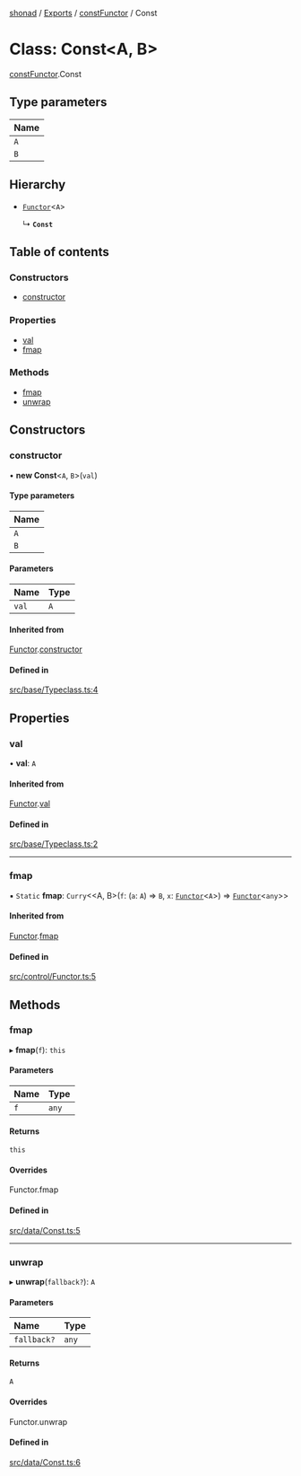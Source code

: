 [shonad](../README.md) / [Exports](../modules.md) / [constFunctor](../modules/constFunctor.md) / Const

# Class: Const<A, B\>

[constFunctor](../modules/constFunctor.md).Const

## Type parameters

| Name |
| :------ |
| `A` |
| `B` |

## Hierarchy

- [`Functor`](functor.Functor.md)<`A`\>

  ↳ **`Const`**

## Table of contents

### Constructors

- [constructor](constFunctor.Const.md#constructor)

### Properties

- [val](constFunctor.Const.md#val)
- [fmap](constFunctor.Const.md#fmap)

### Methods

- [fmap](constFunctor.Const.md#fmap-1)
- [unwrap](constFunctor.Const.md#unwrap)

## Constructors

### constructor

• **new Const**<`A`, `B`\>(`val`)

#### Type parameters

| Name |
| :------ |
| `A` |
| `B` |

#### Parameters

| Name | Type |
| :------ | :------ |
| `val` | `A` |

#### Inherited from

[Functor](functor.Functor.md).[constructor](functor.Functor.md#constructor)

#### Defined in

[src/base/Typeclass.ts:4](https://github.com/jonlaing/shonad/blob/49f7c8a/src/base/Typeclass.ts#L4)

## Properties

### val

• **val**: `A`

#### Inherited from

[Functor](functor.Functor.md).[val](functor.Functor.md#val)

#### Defined in

[src/base/Typeclass.ts:2](https://github.com/jonlaing/shonad/blob/49f7c8a/src/base/Typeclass.ts#L2)

___

### fmap

▪ `Static` **fmap**: `Curry`<<A, B\>(`f`: (`a`: `A`) => `B`, `x`: [`Functor`](functor.Functor.md)<`A`\>) => [`Functor`](functor.Functor.md)<`any`\>\>

#### Inherited from

[Functor](functor.Functor.md).[fmap](functor.Functor.md#fmap-1)

#### Defined in

[src/control/Functor.ts:5](https://github.com/jonlaing/shonad/blob/49f7c8a/src/control/Functor.ts#L5)

## Methods

### fmap

▸ **fmap**(`f`): `this`

#### Parameters

| Name | Type |
| :------ | :------ |
| `f` | `any` |

#### Returns

`this`

#### Overrides

Functor.fmap

#### Defined in

[src/data/Const.ts:5](https://github.com/jonlaing/shonad/blob/49f7c8a/src/data/Const.ts#L5)

___

### unwrap

▸ **unwrap**(`fallback?`): `A`

#### Parameters

| Name | Type |
| :------ | :------ |
| `fallback?` | `any` |

#### Returns

`A`

#### Overrides

Functor.unwrap

#### Defined in

[src/data/Const.ts:6](https://github.com/jonlaing/shonad/blob/49f7c8a/src/data/Const.ts#L6)
